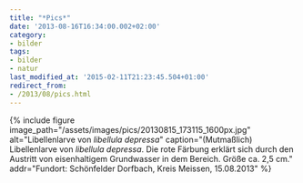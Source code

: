 ```yaml
---
title: "*Pics*"
date: '2013-08-16T16:34:00.002+02:00'
category:
- bilder
tags:
- bilder
- natur
last_modified_at: '2015-02-11T21:23:45.504+01:00'
redirect_from:
- /2013/08/pics.html
---
```


{% include figure image_path="/assets/images/pics/20130815_173115_1600px.jpg"
alt="Libellenlarve von *libellula depressa*" caption="(Mutmaßlich)
Libellenlarve von <em>libellula depressa</em>. Die rote Färbung erklärt sich
durch den Austritt von eisenhaltigem Grundwasser in dem Bereich. Größe ca. 2,5
cm." addr="Fundort: Schönfelder Dorfbach, Kreis Meissen, 15.08.2013" %}

<!-- vim: set tw=79 ts=2 sw=2 ai si et: -->
